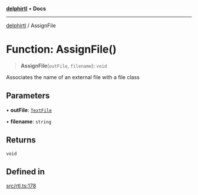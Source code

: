 [**delphirtl**](../README.md) • **Docs**

***

[delphirtl](../globals.md) / AssignFile

# Function: AssignFile()

> **AssignFile**(`outFile`, `filename`): `void`

Associates the name of an external file with a file class

## Parameters

• **outFile**: [`TextFile`](../classes/TextFile.md)

• **filename**: `string`

## Returns

`void`

## Defined in

[src/rtl.ts:178](https://github.com/chuacw/delphirtl/blob/1d6969b8a199060a984c4375d6be1f0ffa838be2/src/rtl.ts#L178)
